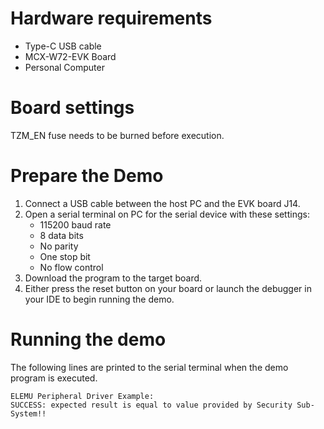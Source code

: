 Hardware requirements
=====================
- Type-C USB cable
- MCX-W72-EVK Board
- Personal Computer

Board settings
==============
TZM_EN fuse needs to be burned before execution.

Prepare the Demo
================
1. Connect a USB cable between the host PC and the EVK board J14.
2. Open a serial terminal on PC for the serial device with these settings:
    - 115200 baud rate
    - 8 data bits
    - No parity
    - One stop bit
    - No flow control
3. Download the program to the target board.
4. Either press the reset button on your board or launch the debugger in your IDE to begin running
   the demo.

Running the demo
================
The following lines are printed to the serial terminal when the demo program is executed.
~~~~~~~~~~~~~~~~~~~~~~~~~~~~~~~~~~~~~~~~
ELEMU Peripheral Driver Example:
SUCCESS: expected result is equal to value provided by Security Sub-System!!
~~~~~~~~~~~~~~~~~~~~~~~~~~~~~~~~~~~~~~~~


